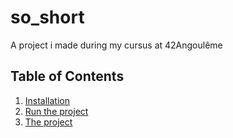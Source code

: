 # so_short

A project i made during my cursus at 42Angoulême

## Table of Contents
1. [Installation](#installation)
2. [Run the project](#runtheproject)
3. [The project](#theproject)
